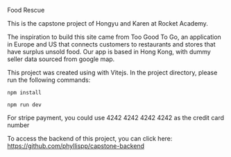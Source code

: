 Food Rescue

This is the capstone project of Hongyu and Karen at Rocket Academy.

The inspiration to build this site came from Too Good To Go, an application in Europe and US that connects customers to restaurants and stores that have surplus unsold food. Our app is based in Hong Kong, with dummy seller data sourced from google map.

This project was created using with Vitejs. In the project directory, please run the following commands:

`npm install`

`npm run dev`

For stripe payment, you could use 4242 4242 4242 4242 as the credit card number

To access the backend of this project, you can click here: https://github.com/phyllispp/capstone-backend
